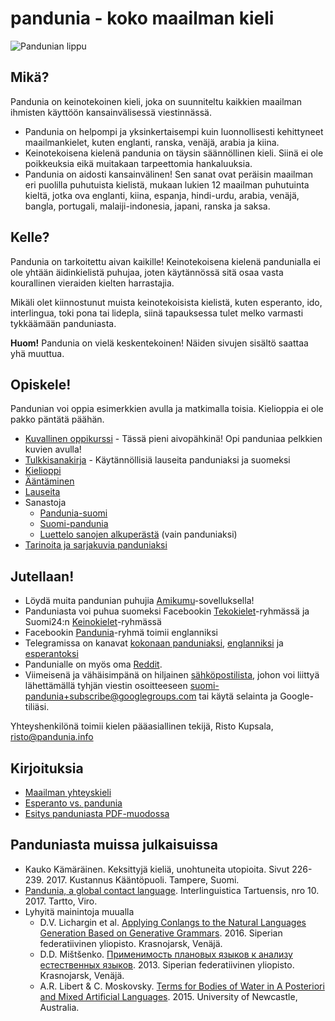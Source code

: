 pandunia - koko maailman kieli
==============================

![](http://www.pandunia.info/bandir/bandir.png "Pandunian lippu")

## Mikä?

Pandunia on keinotekoinen kieli, joka on suunniteltu kaikkien maailman ihmisten käyttöön kansainvälisessä viestinnässä.

- Pandunia on helpompi ja yksinkertaisempi kuin luonnollisesti kehittyneet maailmankielet, kuten englanti, ranska, venäjä, arabia ja kiina.
- Keinotekoisena kielenä pandunia on täysin säännöllinen kieli. Siinä ei ole poikkeuksia eikä muitakaan tarpeettomia hankaluuksia.
- Pandunia on aidosti kansainvälinen! Sen sanat ovat peräisin maailman eri puolilla puhutuista kielistä, mukaan lukien 12 maailman puhutuinta kieltä, jotka ova englanti, kiina, espanja, hindi-urdu, arabia, venäjä, bangla, portugali, malaiji-indonesia, japani, ranska ja saksa.

## Kelle?

Pandunia on tarkoitettu aivan kaikille! Keinotekoisena kielenä pandunialla ei ole yhtään äidinkielistä puhujaa, joten käytännössä sitä osaa vasta kourallinen vieraiden kielten harrastajia.

Mikäli olet kiinnostunut muista keinotekoisista kielistä, kuten esperanto, ido, interlingua, toki pona tai lidepla, siinä tapauksessa tulet melko varmasti tykkäämään panduniasta.

**Huom!** Pandunia on vielä keskentekoinen! Näiden sivujen sisältö saattaa yhä muuttua.

## Opiskele!

Pandunian voi oppia esimerkkien avulla ja matkimalla toisia. Kielioppia ei ole pakko päntätä päähän.

- [Kuvallinen oppikurssi](http://www.pandunia.info/pandunia/mini_darse.html) - Tässä pieni aivopähkinä! Opi panduniaa pelkkien kuvien avulla!
- [Tulkkisanakirja](fraze.md) - Käytännöllisiä lauseita panduniaksi ja suomeksi
- [Kielioppi](kanun.md)
- [Ääntäminen](abc.md)
- [Lauseita](fraze.md)
- Sanastoja
    - [Pandunia-suomi](pandunia-suomi.md)
    - [Suomi-pandunia](suomi-pandunia.md)
    - [Luettelo sanojen alkuperästä](../pandunia/loge_asle.md) (vain panduniaksi)
- [Tarinoita ja sarjakuvia panduniaksi](http://www.pandunia.info/pandunia/index.html)



## Jutellaan!

- Löydä muita pandunian puhujia [Amikumu](https://amikumu.com/)-sovelluksella!
- Panduniasta voi puhua suomeksi Facebookin [Tekokielet](http://www.facebook.com/groups/tekokielet)-ryhmässä ja Suomi24:n [Keinokielet](http://keskustelu.suomi24.fi/tiede-ja-teknologia/tiede/keinokielet)-ryhmässä
- Facebookin [Pandunia](http://www.facebook.com/groups/pandunia)-ryhmä toimii englanniksi
- Telegramissa on kanavat [kokonaan panduniaksi](https://t.me/joinchat/AAAAAENlKqzlMtGkrmf5rg), [englanniksi](https://t.me/joinchat/AAAAAEPVsifmS6xRLAlxVA) ja [esperantoksi](https://telegram.me/joinchat/APGe_EEjdrXFNPU02vKWSg)
- Pandunialle on myös oma [Reddit](https://www.reddit.com/r/pandunia/).
- Viimeisenä ja vähäisimpänä on hiljainen [sähköpostilista](https://groups.google.com/forum/?hl=fi&fromgroups=#!forum/suomi-pandunia), johon voi liittyä lähettämällä tyhjän viestin osoitteeseen suomi-pandunia+subscribe@googlegroups.com tai käytä selainta ja Google-tiliäsi.

Yhteyshenkilönä toimii kielen pääasiallinen tekijä, Risto Kupsala, [risto@pandunia.info](mailto:risto@pandunia.info)

## Kirjoituksia

- [Maailman yhteyskieli](dunia_bax.md)
- [Esperanto vs. pandunia](esperanti_i_pandunia.md)
- [Esitys panduniasta PDF-muodossa](Diaesitys.pdf)


## Panduniasta muissa julkaisuissa

- Kauko Kämäräinen. Keksittyjä kieliä, unohtuneita utopioita. Sivut 226-239. 2017. Kustannus Kääntöpuoli. Tampere, Suomi.
- [Pandunia, a global contact language](http://www.pandunia.info/makala/Pandunia_in_Interlinguistica_Tartuensis_10.pdf). Interlinguistica Tartuensis, nro 10. 2017. Tartto, Viro.
- Lyhyitä mainintoja muualla
    - D.V. Lichargin et al. [Applying Conlangs to the Natural Languages Generation Based on Generative Grammars](http://scjournal.ru/articles/issn_1997-2911_2016_12-3_35.pdf). 2016. Siperian federatiivinen yliopisto. Krasnojarsk, Venäjä.
    - D.D. Mištšenko. [Применимость плановых языков к анализу естественных языков](http://elib.sfu-kras.ru/handle/2311/11853). 2013. Siperian federatiivinen yliopisto. Krasnojarsk, Venäjä.
    - A.R. Libert & C. Moskovsky. [Terms for Bodies of Water in A Posteriori and Mixed Artificial Languages](http://s3.amazonaws.com/academia.edu.documents/39789548/JUL2015fall_Libert___Moskovsky.pdf?AWSAccessKeyId=AKIAIWOWYYGZ2Y53UL3A&Expires=1498078623&Signature=uGDbvzaTsiPSh1hAozL5h53G%2B24%3D&response-content-disposition=inline%3B%20filename%3DTerms_for_Bodies_of_Water_in_A_Posterior.pdf). 2015. University of Newcastle, Australia.

